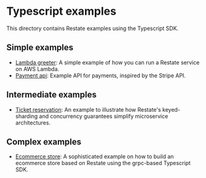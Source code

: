 # Typescript examples

This directory contains Restate examples using the Typescript SDK.

## Simple examples

- [Lambda greeter](lambda-greeter): A simple example of how you can run a Restate service on AWS Lambda.
- [Payment api](payment-api/): Example API for payments, inspired by the Stripe API.

## Intermediate examples

- [Ticket reservation](ticket-reservation): An example to illustrate how Restate's keyed-sharding and concurrency guarantees simplify microservice architectures.

## Complex examples

- [Ecommerce store](ecommerce-store): A sophisticated example on how to build an ecommerce store based on Restate using the grpc-based Typescript SDK.
